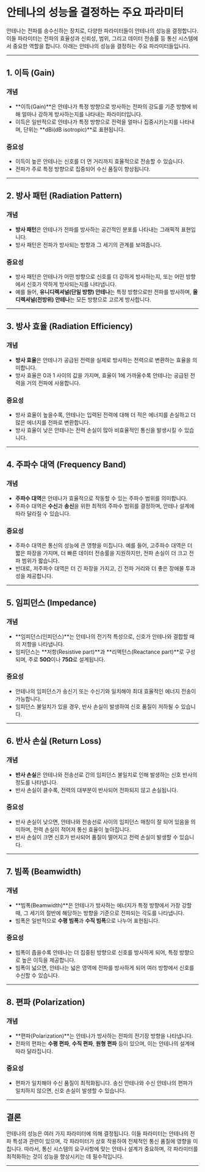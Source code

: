 # 안테나의 성능을 결정하는 주요 파라미터

안테나는 전파를 송수신하는 장치로, 다양한 파라미터들이 안테나의 성능을 결정합니다. 이들 파라미터는 전파의 효율성과 신뢰성, 범위, 그리고 데이터 전송률 등 통신 시스템에서 중요한 역할을 합니다. 아래는 안테나의 성능을 결정하는 주요 파라미터들입니다.

---

## 1. 이득 (Gain)

### 개념
- **이득(Gain)**은 안테나가 특정 방향으로 방사하는 전파의 강도를 기준 방향에 비해 얼마나 강하게 방사하는지를 나타내는 파라미터입니다.
- 이득은 일반적으로 안테나가 특정 방향으로 전력을 얼마나 집중시키는지를 나타내며, 단위는 **dBi(dB isotropic)**로 표현됩니다.

### 중요성
- 이득이 높은 안테나는 신호를 더 먼 거리까지 효율적으로 전송할 수 있습니다.
- 전파가 주로 특정 방향으로 집중되어 수신 품질이 향상됩니다.

---

## 2. 방사 패턴 (Radiation Pattern)

### 개념
- **방사 패턴**은 안테나가 전파를 방사하는 공간적인 분포를 나타내는 그래픽적 표현입니다.
- 방사 패턴은 전파가 방사되는 방향과 그 세기의 관계를 보여줍니다.

### 중요성
- 방사 패턴은 안테나가 어떤 방향으로 신호를 더 강하게 방사하는지, 또는 어떤 방향에서 신호가 약하게 방사되는지를 나타냅니다.
- 예를 들어, **유니디렉셔널(단일 방향) 안테나**는 특정 방향으로만 전파를 방사하며, **올디렉셔널(전방위) 안테나**는 모든 방향으로 고르게 방사합니다.

---

## 3. 방사 효율 (Radiation Efficiency)

### 개념
- **방사 효율**은 안테나가 공급된 전력을 실제로 방사하는 전력으로 변환하는 효율을 의미합니다.
- 방사 효율은 0과 1 사이의 값을 가지며, 효율이 1에 가까울수록 안테나는 공급된 전력을 거의 전파에 사용합니다.

### 중요성
- 방사 효율이 높을수록, 안테나는 입력된 전력에 대해 더 적은 에너지를 손실하고 더 많은 에너지를 전파로 변환합니다.
- 방사 효율이 낮은 안테나는 전력 손실이 많아 비효율적인 통신을 발생시킬 수 있습니다.

---

## 4. 주파수 대역 (Frequency Band)

### 개념
- **주파수 대역**은 안테나가 효율적으로 작동할 수 있는 주파수 범위를 의미합니다.
- 주파수 대역은 **수신**과 **송신**을 위한 최적의 주파수 범위를 결정하며, 안테나 설계에 따라 달라질 수 있습니다.

### 중요성
- 주파수 대역은 통신의 성능에 큰 영향을 미칩니다. 예를 들어, 고주파수 대역은 더 짧은 파장을 가지며, 더 빠른 데이터 전송률을 지원하지만, 전파 손실이 더 크고 전파 범위가 짧습니다.
- 반대로, 저주파수 대역은 더 긴 파장을 가지고, 긴 전파 거리와 더 좋은 장애물 투과성을 제공합니다.

---

## 5. 임피던스 (Impedance)

### 개념
- **임피던스(인피던스)**는 안테나의 전기적 특성으로, 신호가 안테나와 결합할 때의 저항을 나타냅니다.
- 임피던스는 **저항(Resistive part)**과 **리액턴스(Reactance part)**로 구성되며, 주로 **50Ω**이나 **75Ω**로 설계됩니다.

### 중요성
- 안테나의 임피던스가 송신기 또는 수신기와 일치해야 최대 효율적인 에너지 전송이 가능합니다.
- 임피던스 불일치가 있을 경우, 반사 손실이 발생하여 신호 품질이 저하될 수 있습니다.

---

## 6. 반사 손실 (Return Loss)

### 개념
- **반사 손실**은 안테나와 전송선로 간의 임피던스 불일치로 인해 발생하는 신호 반사의 정도를 나타냅니다.
- 반사 손실이 클수록, 전력의 대부분이 반사되어 전파되지 않고 손실됩니다.

### 중요성
- 반사 손실이 낮으면, 안테나와 전송선로 사이의 임피던스 매칭이 잘 되어 있음을 의미하며, 전력 손실이 적어져 통신 효율이 높아집니다.
- 반사 손실이 크면 신호가 반사되어 품질이 떨어지고 전력 손실이 발생할 수 있습니다.

---

## 7. 빔폭 (Beamwidth)

### 개념
- **빔폭(Beamwidth)**은 안테나가 방사하는 에너지가 특정 방향에서 가장 강할 때, 그 세기의 절반에 해당하는 방향을 기준으로 전파되는 각도를 나타냅니다.
- 빔폭은 일반적으로 **수평 빔폭**과 **수직 빔폭**으로 나누어 표현됩니다.

### 중요성
- 빔폭이 좁을수록 안테나는 더 집중된 방향으로 신호를 방사하게 되어, 특정 방향으로 높은 이득을 제공합니다.
- 빔폭이 넓으면, 안테나는 넓은 영역에 전파를 방사하게 되어 여러 방향에서 신호를 수신할 수 있습니다.

---

## 8. 편파 (Polarization)

### 개념
- **편파(Polarization)**는 안테나가 방사하는 전파의 전기장 방향을 나타냅니다.
- 전파의 편파는 **수평 편파**, **수직 편파**, **원형 편파** 등이 있으며, 이는 안테나의 설계에 따라 달라집니다.

### 중요성
- 편파가 일치해야 수신 품질이 최적화됩니다. 송신 안테나와 수신 안테나의 편파가 일치하지 않으면, 신호 손실이 발생할 수 있습니다.

---

## 결론

안테나의 성능은 여러 가지 파라미터에 의해 결정됩니다. 이들 파라미터는 안테나의 전파 특성과 관련이 있으며, 각 파라미터가 상호 작용하여 전체적인 통신 품질에 영향을 미칩니다. 따라서, 통신 시스템의 요구사항에 맞는 안테나 설계가 중요하며, 각 파라미터를 최적화하는 것이 성능을 향상시키는 데 필수적입니다.

---
